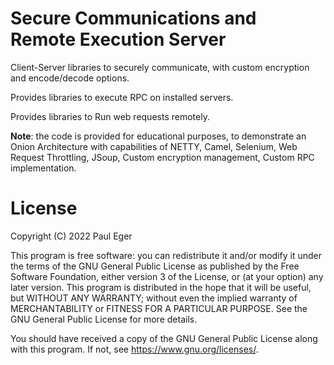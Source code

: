 # Secure Communications and Remote Execution Server

Client-Server libraries to securely communicate, with custom encryption and encode/decode options.

Provides libraries to execute RPC on installed servers.

Provides libraries to Run web requests remotely. 

**Note**: the code is provided for educational purposes, to demonstrate an Onion Architecture with capabilities of NETTY, Camel, Selenium, Web Request Throttling, JSoup, Custom encryption management, Custom RPC implementation.


# License

Copyright (C) 2022 Paul Eger

This program is free software: you can redistribute it and/or modify it under the terms of the GNU General Public License as published by the Free Software Foundation, either version 3 of the License, or (at your option) any later version. This program is distributed in the hope that it will be useful, but WITHOUT ANY WARRANTY; without even the implied warranty of MERCHANTABILITY or FITNESS FOR A PARTICULAR PURPOSE. See the GNU General Public License for more details.

You should have received a copy of the GNU General Public License along with this program. If not, see https://www.gnu.org/licenses/.